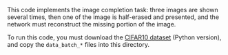 This code implements the image completion task: three images are shown several times, then one of the image is half-erased and presented, and the network must reconstruct the missing portion of the image.

To run this code, you must download the [CIFAR10 dataset](https://www.cs.toronto.edu/~kriz/cifar.html) (Python version), and copy the `data_batch_*` files into this directory.
